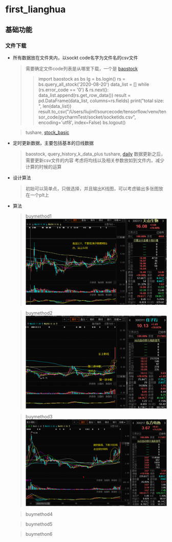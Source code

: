 # first_lianghua

## 基础功能

### 文件下载

* 所有数据放在文件夹内，以sockt code名字为文件名的csv文件
  > 需要确定文件code列表是从哪里下载，一个是 [baostock](http://baostock.com/baostock/index.php/Python_API%E6%96%87%E6%A1%A3)
  >> import baostock as bs 
  >> lg = bs.login()
    rs = bs.query_all_stock('2020-08-20')
    data_list = []
    while (rs.error_code == '0') & rs.next():
        data_list.append(rs.get_row_data())
    result = pd.DataFrame(data_list, columns=rs.fields)
    print("total size: ", len(data_list))
    result.to_csv("/Users/liujinf/sourcecode/tensorflow/venv/tensor_code/pycharmTest/socket/socketids.csv", encoding='utf8', index=False)
    bs.logout()

  > tushare, [stock_basic](https://tushare.pro/document/2?doc_id=25)

* 定时更新数据，主要包括基本的日线数据
  > baostock, query_history_k_data_plus
  > tushare, [daily](https://tushare.pro/document/2?doc_id=27)
  > 数据更新之后，需要更新csv文件的内容
  > 考虑将均线以及相关参数放如到文件内，减少计算的时候的运算  

* 设计算法
  > 初始可以简单点，只做选择，并且输出K线图，可以考虑输出多张图放在一个plt上

* 算法
  > buymethod1
    ![avatar](./img/tianshanshengwu.png)
  
  > buymethod2
    ![avatar](./img/renzixing.png)

  > buymethod3
    ![avatar](./img/dongfangdianre.png)
      
  > buymethod4

  > buymethod5

  > buymethon6